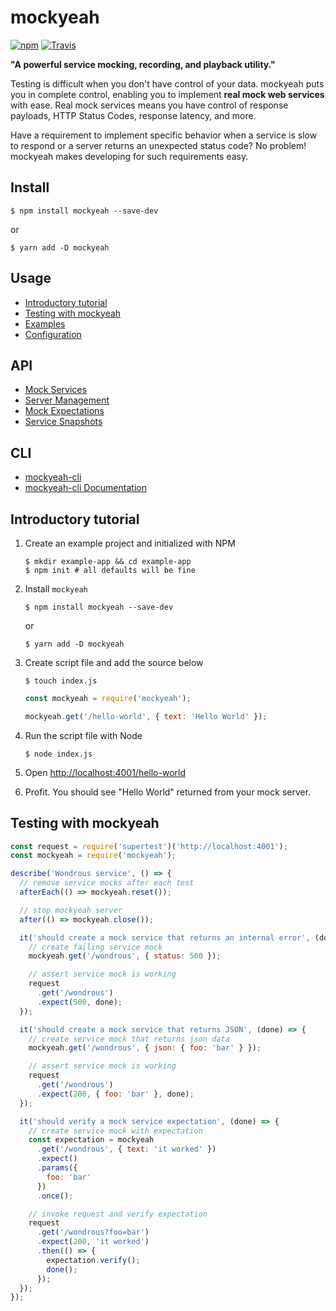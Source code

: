 # mockyeah
[![npm](https://img.shields.io/npm/v/mockyeah.svg)](https://www.npmjs.com/package/mockyeah)
[![Travis](https://img.shields.io/travis/mockyeah/mockyeah.svg)](https://travis-ci.org/mockyeah/mockyeah)

__"A powerful service mocking, recording, and playback utility."__

Testing is difficult when you don't have control of your data. mockyeah puts you in complete control, enabling you to implement __real mock web services__ with ease. Real mock services means you have control of response payloads, HTTP Status Codes, response latency, and more.

Have a requirement to implement specific behavior when a service is slow to respond or a server returns an unexpected status code? No problem! mockyeah makes developing for such requirements easy.

## Install
```shell
$ npm install mockyeah --save-dev
```
or
```shell
$ yarn add -D mockyeah
```

## Usage

- [Introductory tutorial](#introductory-tutorial)
- [Testing with mockyeah](#testing-with-mockyeah)
- [Examples](https://github.com/ryanricard/mockyeah/tree/master/examples)
- [Configuration](https://github.com/ryanricard/mockyeah/wiki/Configuration)

## API

- [Mock Services](https://github.com/ryanricard/mockyeah/wiki/Mock-Services)
- [Server Management](https://github.com/ryanricard/mockyeah/wiki/Server-Management)
- [Mock Expectations](https://github.com/ryanricard/mockyeah/wiki/Mock-Expectations)
- [Service Snapshots](https://github.com/ryanricard/mockyeah/wiki/Service-Snapshots)

## CLI

- [mockyeah-cli](https://github.com/ryanricard/mockyeah-cli)
- [mockyeah-cli Documentation](https://github.com/ryanricard/mockyeah/wiki/Service-Snapshot-CLI)

## Introductory tutorial
1. Create an example project and initialized with NPM
    ```shell
    $ mkdir example-app && cd example-app
    $ npm init # all defaults will be fine
    ```

1. Install `mockyeah`
    ```shell
    $ npm install mockyeah --save-dev
    ```
    or
    ```shell
    $ yarn add -D mockyeah
    ```

1. Create script file and add the source below
    ```shell
    $ touch index.js
    ```
    ```js
    const mockyeah = require('mockyeah');

    mockyeah.get('/hello-world', { text: 'Hello World' });
    ```

1. Run the script file with Node
    ```shell
    $ node index.js
    ```

1. Open [http://localhost:4001/hello-world](http://localhost:4001/hello-world)

1. Profit. You should see "Hello World" returned from your mock server.

## Testing with mockyeah
```js
const request = require('supertest')('http://localhost:4001');
const mockyeah = require('mockyeah');

describe('Wondrous service', () => {
  // remove service mocks after each test
  afterEach(() => mockyeah.reset());

  // stop mockyeah server
  after(() => mockyeah.close());

  it('should create a mock service that returns an internal error', (done) => {
    // create failing service mock
    mockyeah.get('/wondrous', { status: 500 });

    // assert service mock is working
    request
      .get('/wondrous')
      .expect(500, done);
  });

  it('should create a mock service that returns JSON', (done) => {
    // create service mock that returns json data
    mockyeah.get('/wondrous', { json: { foo: 'bar' } });

    // assert service mock is working
    request
      .get('/wondrous')
      .expect(200, { foo: 'bar' }, done);
  });

  it('should verify a mock service expectation', (done) => {
    // create service mock with expectation
    const expectation = mockyeah
      .get('/wondrous', { text: 'it worked' })
      .expect()
      .params({
        foo: 'bar'
      })
      .once();

    // invoke request and verify expectation
    request
      .get('/wondrous?foo=bar')
      .expect(200, 'it worked')
      .then(() => {
        expectation.verify();
        done();
      });
  });
});
```
